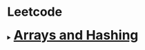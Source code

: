 # Leetcode

<details>
<summary><b><span style="font-size:30px;"><a href="https://github.com/8366888C/Leetcode/tree/main/Arrays%20and%20Hashing">Arrays and Hashing</a></span></b></summary>
&nbsp;&nbsp;&nbsp;&nbsp;<span style="color:red"><a href="https://github.com/8366888C/Leetcode/blob/main/Arrays%20and%20Hashing/217.%20Contains%20Duplicate">217. Contains Duplicate</a></span>
</details>
<div align="center">

